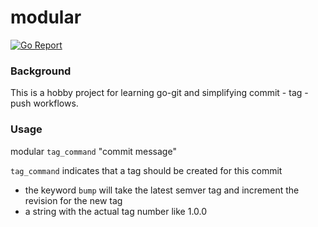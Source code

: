 # modular

[![Go Report](https://badge.mlctrez.com/mlctrez/modular)](https://goreportcard.com/report/github.com/mlctrez/modular)

### Background

This is a hobby project for learning go-git and simplifying commit - tag - push workflows.

### Usage

modular `tag_command` "commit message"

`tag_command` indicates that a tag should be created for this commit

* the keyword `bump` will take the latest semver tag and increment the revision for the new tag
* a string with the actual tag number like 1.0.0










